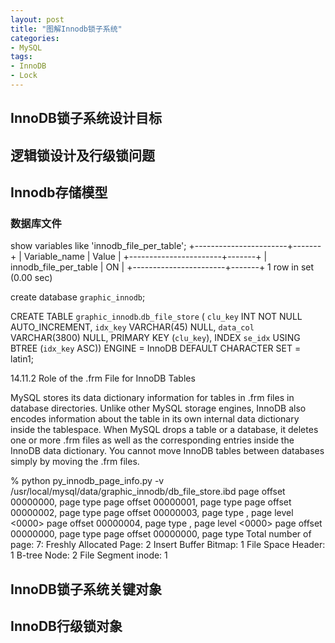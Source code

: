 ```yaml
---
layout: post
title: "图解Innodb锁子系统"
categories:
- MySQL
tags:
- InnoDB
- Lock
---
```

## InnoDB锁子系统设计目标

## 逻辑锁设计及行级锁问题

## Innodb存储模型

### 数据库文件
show variables like 'innodb_file_per_table';
+-----------------------+-------+
| Variable_name         | Value |
+-----------------------+-------+
| innodb_file_per_table | ON    |
+-----------------------+-------+
1 row in set (0.00 sec)

create database `graphic_innodb`;

CREATE TABLE `graphic_innodb`.`db_file_store` (
  `clu_key` INT NOT NULL AUTO_INCREMENT,
  `idx_key` VARCHAR(45) NULL,
  `data_col` VARCHAR(3800) NULL,
  PRIMARY KEY (`clu_key`),
  INDEX `se_idx` USING BTREE (`idx_key` ASC))
ENGINE = InnoDB
DEFAULT CHARACTER SET = latin1;

14.11.2 Role of the .frm File for InnoDB Tables

MySQL stores its data dictionary information for tables in .frm files in database directories. Unlike other MySQL storage engines, InnoDB also encodes information about the table in its own internal data dictionary inside the tablespace. When MySQL drops a table or a database, it deletes one or more .frm files as well as the corresponding entries inside the InnoDB data dictionary. You cannot move InnoDB tables between databases simply by moving the .frm files.



% python py_innodb_page_info.py -v /usr/local/mysql/data/graphic_innodb/db_file_store.ibd
page offset 00000000, page type <File Space Header>
page offset 00000001, page type <Insert Buffer Bitmap>
page offset 00000002, page type <File Segment inode>
page offset 00000003, page type <B-tree Node>, page level <0000>
page offset 00000004, page type <B-tree Node>, page level <0000>
page offset 00000000, page type <Freshly Allocated Page>
page offset 00000000, page type <Freshly Allocated Page>
Total number of page: 7:
Freshly Allocated Page: 2
Insert Buffer Bitmap: 1
File Space Header: 1
B-tree Node: 2
File Segment inode: 1



## InnoDB锁子系统关键对象

## InnoDB行级锁对象

